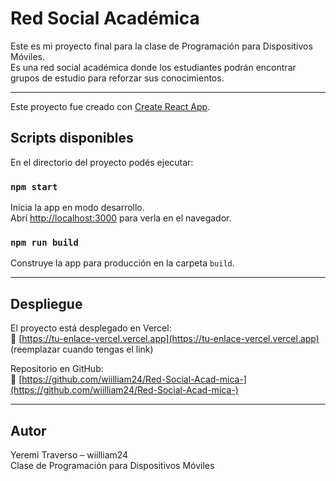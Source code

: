 # Red Social Académica

Este es mi proyecto final para la clase de Programación para Dispositivos Móviles.  
Es una red social académica donde los estudiantes podrán encontrar grupos de estudio para reforzar sus conocimientos.

---

Este proyecto fue creado con [Create React App](https://github.com/facebook/create-react-app).

## Scripts disponibles

En el directorio del proyecto podés ejecutar:

### `npm start`
Inicia la app en modo desarrollo.  
Abrí [http://localhost:3000](http://localhost:3000) para verla en el navegador.

### `npm run build`
Construye la app para producción en la carpeta `build`.

---

## Despliegue

El proyecto está desplegado en Vercel:  
🔗 [https://tu-enlace-vercel.vercel.app](https://tu-enlace-vercel.vercel.app) (reemplazar cuando tengas el link)

Repositorio en GitHub:  
🔗 [https://github.com/wiilliam24/Red-Social-Acad-mica-](https://github.com/wiilliam24/Red-Social-Acad-mica-)

---

## Autor

Yeremi Traverso – wiilliam24  
Clase de Programación para Dispositivos Móviles

